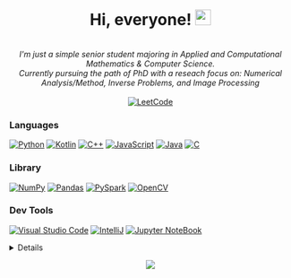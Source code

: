 <h1 align="center">Hi, everyone! <img src="https://github.com/TMTien3004" width="28px"></h1>

<p align="center">
    <i>
    <br>
        I'm just a simple senior student majoring in Applied and Computational Mathematics & Computer Science.<br>
        Currently pursuing the path of PhD with a reseach focus on: Numerical Analysis/Method, Inverse Problems, and Image Processing<br>
    </i><br>
    <a href="https://leetcode.com/TMTien3004">
        <img src="https://img.shields.io/badge/LeetCode-blue?style=flat&logo=LeetCode" alt="LeetCode">
    </a>
</p>


### Languages
[![Python](https://img.shields.io/badge/python-black?style=for-the-badge&logo=python&logoColor=FFD43B)](https://github.com/TMTien3004)
[![Kotlin](https://img.shields.io/badge/kotlin-black?style=for-the-badge&logo=kotlin&logoColor=A020F0)](https://github.com/TMTien3004)
[![C++](https://img.shields.io/badge/c++-black?style=for-the-badge&logo=cplusplus&logoColor=62D2FF)](https://github.com/TMTien3004)
[![JavaScript](https://img.shields.io/badge/javascript-black?style=for-the-badge&logo=javascript&logoColor=FFFF00)](https://github.com/TMTien3004)
[![Java](https://img.shields.io/badge/java-black?style=for-the-badge&logo=openjdk&logoColor=FFA736)](https://github.com/TMTien3004)
[![C](https://img.shields.io/badge/c-black?style=for-the-badge&logo=c&logoColor=62D2FF)](https://github.com/TMTien3004)


### Library
[![NumPy](https://img.shields.io/badge/numpy-black?style=for-the-badge&logo=numpy&logoColor=6CD5FF)](https://github.com/TMTien3004)
[![Pandas](https://img.shields.io/badge/pandas-black?style=for-the-badge&logo=pandas&logoColor=6CD5FF)](https://github.com/TMTien3004)
[![PySpark](https://img.shields.io/badge/PySpark-000000?style=for-the-badge&logo=apache-spark&logoColor=E25A1C)](https://github.com/TMTien3004)
[![OpenCV](https://img.shields.io/badge/OpenCV-black?style=for-the-badge&logo=opencv&logoColor=FF2A2A)](https://github.com/TMTien3004)


### Dev Tools
[![Visual Studio Code](https://img.shields.io/badge/VSC-black?style=for-the-badge&logo=visualstudiocode&logoColor=0085d3)](https://github.com/TMTien3004)
[![IntelliJ](https://img.shields.io/badge/IntelliJ-black?style=for-the-badge&logo=intellijidea&logoColor=FAFC58)](https://github.com/TMTien3004)
[![Jupyter NoteBook](https://img.shields.io/badge/Jupyter-black?style=for-the-badge&logo=jupyter&logoColor=f57c00)](https://github.com/TMTien3004)

<details>
<p align="center">
  <a href="https://github.com/TMTien3004">
    <img src="http://github-profile-summary-cards.vercel.app/api/cards/profile-details?username=TMTien3004&theme=nightowl&hide_border=false&layout=compact" />
  </a>
  <a href="https://github.com/TMTien3004">
    <img src="https://github-readme-streak-stats.herokuapp.com/?user=TMTien3004&hide_border=true&card_width=338&theme=nightowl&hide_border=false&layout=compact" />
  </a>
  <a href="https://github.com/TMTien3004">
    <img src="http://github-profile-summary-cards.vercel.app/api/cards/stats?username=TMTien3004&theme=nightowl&hide_border=false&layout=compact" />
  </a>
  <a href="https://github.com/TMTien3004">
    <img src="https://github-readme-stats.vercel.app/api/top-langs/?username=TMTien3004&theme=nightowl&hide_border=false&include_all_commits=false&count_private=false&layout=compact" />
  </a>
</p>
</details>

<p align="center">
  <a href="https://github.com/TMTien3004">
    <img src="https://visitcount.itsvg.in/api?id=TMTien3004&icon=2&color=8" />
  </a>
</p>

<!-- Proudly created with GPRM ( https://gprm.itsvg.in ) -->


